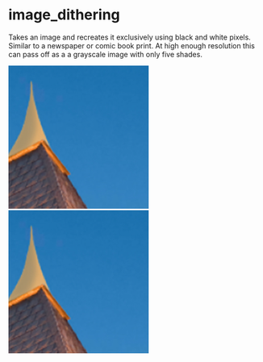 # image_dithering
Takes an image and recreates it exclusively using black and white pixels.
Similar to a newspaper or comic book print.
At high enough resolution this can pass off as a a grayscale image with only five shades.

![Before Image](https://github.com/eebmagic/image_dithering/blob/master/example_images/testImage.png "Before")
![After Image](https://github.com/eebmagic/image_dithering/blob/master/example_images/testImage.png "After")
